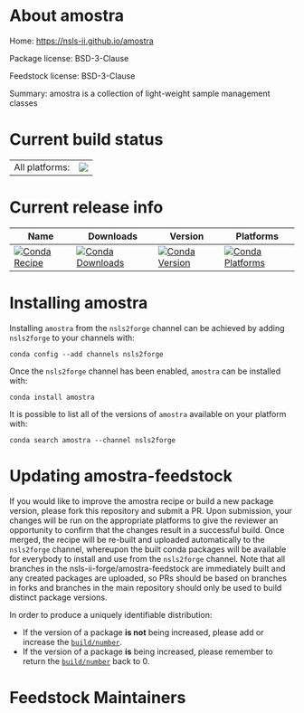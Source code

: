 About amostra
=============

Home: https://nsls-ii.github.io/amostra

Package license: BSD-3-Clause

Feedstock license: BSD-3-Clause

Summary: amostra is a collection of light-weight sample management classes



Current build status
====================


<table><tr><td>All platforms:</td>
    <td>
      <a href="https://dev.azure.com/nsls2forge/nsls2forge/_build/latest?definitionId=38&branchName=master">
        <img src="https://dev.azure.com/nsls2forge/nsls2forge/_apis/build/status/amostra-feedstock?branchName=master">
      </a>
    </td>
  </tr>
</table>

Current release info
====================

| Name | Downloads | Version | Platforms |
| --- | --- | --- | --- |
| [![Conda Recipe](https://img.shields.io/badge/recipe-amostra-green.svg)](https://anaconda.org/nsls2forge/amostra) | [![Conda Downloads](https://img.shields.io/conda/dn/nsls2forge/amostra.svg)](https://anaconda.org/nsls2forge/amostra) | [![Conda Version](https://img.shields.io/conda/vn/nsls2forge/amostra.svg)](https://anaconda.org/nsls2forge/amostra) | [![Conda Platforms](https://img.shields.io/conda/pn/nsls2forge/amostra.svg)](https://anaconda.org/nsls2forge/amostra) |

Installing amostra
==================

Installing `amostra` from the `nsls2forge` channel can be achieved by adding `nsls2forge` to your channels with:

```
conda config --add channels nsls2forge
```

Once the `nsls2forge` channel has been enabled, `amostra` can be installed with:

```
conda install amostra
```

It is possible to list all of the versions of `amostra` available on your platform with:

```
conda search amostra --channel nsls2forge
```




Updating amostra-feedstock
==========================

If you would like to improve the amostra recipe or build a new
package version, please fork this repository and submit a PR. Upon submission,
your changes will be run on the appropriate platforms to give the reviewer an
opportunity to confirm that the changes result in a successful build. Once
merged, the recipe will be re-built and uploaded automatically to the
`nsls2forge` channel, whereupon the built conda packages will be available for
everybody to install and use from the `nsls2forge` channel.
Note that all branches in the nsls-ii-forge/amostra-feedstock are
immediately built and any created packages are uploaded, so PRs should be based
on branches in forks and branches in the main repository should only be used to
build distinct package versions.

In order to produce a uniquely identifiable distribution:
 * If the version of a package **is not** being increased, please add or increase
   the [``build/number``](https://conda.io/docs/user-guide/tasks/build-packages/define-metadata.html#build-number-and-string).
 * If the version of a package **is** being increased, please remember to return
   the [``build/number``](https://conda.io/docs/user-guide/tasks/build-packages/define-metadata.html#build-number-and-string)
   back to 0.

Feedstock Maintainers
=====================



